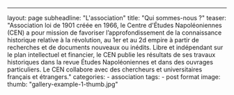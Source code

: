 ---
layout: page
subheadline:  "L'association"
title:  "Qui sommes-nous ?"
teaser: "Association loi de 1901 créée en 1966, le Centre d'Études Napoléoniennes (CEN) a pour mission de favoriser l’approfondissement de la connaissance historique relative à la révolution, au 1er et au 2d empire à partir de recherches et de documents nouveaux ou inédits. 
         Libre et indépendant sur le plan intellectuel et financier, le CEN publie les résultats de ses travaux historiques dans la revue Études Napoléoniennes et dans des ouvrages particuliers. Le CEN collabore avec des chercheurs et universitaires français et étrangers."
categories:
    - association
tags:
    - post format
image:
   thumb: "gallery-example-1-thumb.jpg"